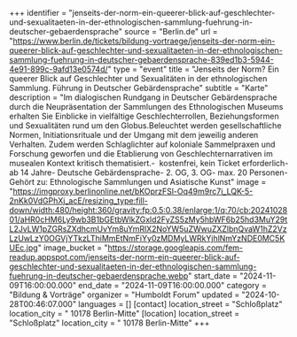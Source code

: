+++
identifier = "jenseits-der-norm-ein-queerer-blick-auf-geschlechter-und-sexualitaeten-in-der-ethnologischen-sammlung-fuehrung-in-deutscher-gebaerdensprache"
source = "Berlin.de"
url = "https://www.berlin.de/tickets/bildung-vortraege/jenseits-der-norm-ein-queerer-blick-auf-geschlechter-und-sexualitaeten-in-der-ethnologischen-sammlung-fuehrung-in-deutscher-gebaerdensprache-839ed1b3-5944-4e91-899c-9afd13e0574d/"
type = "event"
title = "Jenseits der Norm? Ein queerer Blick auf Geschlechter und Sexualitäten in der ethnologischen Sammlung. Führung in Deutscher Gebärdensprache"
subtitle = "Karte"
description = "Im dialogischen Rundgang in Deutscher Gebärdensprache durch die Neupräsentation der Sammlungen des Ethnologischen Museums erhalten Sie Einblicke in vielfältige Geschlechterrollen, Beziehungsformen und Sexualitäten rund um den Globus.Beleuchtet werden gesellschaftliche Normen, Initiationsrituale und der Umgang mit dem jeweilig anderen Verhalten. Zudem werden Schlaglichter auf koloniale Sammelpraxen und Forschung geworfen und die Etablierung von Geschlechternarrativen im musealen Kontext kritisch thematisiert.-  kostenfrei, kein Ticket erforderlich- ab 14 Jahre- Deutsche Gebärdensprache- 2. OG, 3. OG- max. 20 Personen- Gehört zu: Ethnologische Sammlungen und Asiatische Kunst"
image = "https://imgproxy.berlinonline.net/bKOprzFSl-Oq49m9rc7i_LQK-5-2nKk0VdGPhXj_acE/resizing_type:fill-down/width:480/height:360/gravity:fp:0.5:0.38/enlarge:1/q:70/cb:2024102801/aHR0cHM6Ly9wb3B1bGEtbWlkZGxld2FyZS5zMy5hbWF6b25hd3MuY29tL2JvLW1pZGRsZXdhcmUvYm8uYmRlX2NoYW5uZWwuZXZlbnQvaW1hZ2VzLzUwLzY0OGVjYTkzLThiMmEtNmFiYy0zMDMyLWRkYjhlNmYzNDE0MC5KUEc.jpg"
image_bucket = "https://storage.googleapis.com/fem-readup.appspot.com/jenseits-der-norm-ein-queerer-blick-auf-geschlechter-und-sexualitaeten-in-der-ethnologischen-sammlung-fuehrung-in-deutscher-gebaerdensprache.webp"
start_date = "2024-11-09T16:00:00.000"
end_date = "2024-11-09T16:00:00.000"
category = "Bildung & Vorträge"
organizer = "Humboldt Forum"
updated = "2024-10-28T00:46:07.000"
languages = []
[contact]
location_street = "Schloßplatz"
location_city = " 10178 Berlin-Mitte"
[location]
location_street = "Schloßplatz"
location_city = " 10178 Berlin-Mitte"
+++